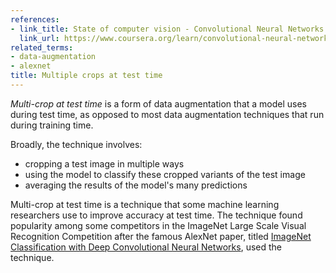 ```yaml
---
references:
- link_title: State of computer vision - Convolutional Neural Networks - deeplearing.ai
  link_url: https://www.coursera.org/learn/convolutional-neural-networks/lecture/D9ra2/state-of-computer-vision
related_terms:
- data-augmentation
- alexnet
title: Multiple crops at test time
---
```

*Multi-crop at test time* is a form of data augmentation that a model uses
during test time, as opposed to most data augmentation techniques
that run during training time.

Broadly, the technique involves:

 - cropping a test image in multiple ways
 - using the model to classify these cropped variants of the test image
 - averaging the results of the model's many predictions

Multi-crop at test time is a technique that some machine learning researchers
use to improve accuracy at test time. The technique
found popularity among some competitors in the
ImageNet Large Scale Visual Recognition Competition
after the famous AlexNet paper, titled
[ImageNet Classification with Deep Convolutional Neural Networks](https://papers.nips.cc/paper/4824-imagenet-classification-with-deep-convolutional-neural-networks.pdf), used
the technique.